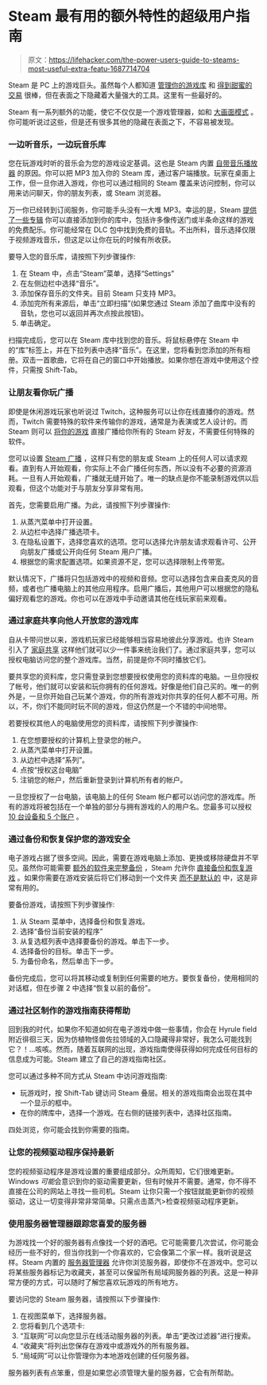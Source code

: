 # Steam 最有用的额外特性的超级用户指南

> 原文：<https://lifehacker.com/the-power-users-guide-to-steams-most-useful-extra-featu-1687714704>

Steam 是 PC 上的游戏巨头。虽然每个人都知道 [管理你的游戏库](https://lifehacker.com/how-to-keep-your-overflowing-steam-library-neatly-organ-1352077149) 和 [得到甜蜜的交易](http://lifehacker.com/how-to-make-the-most-of-the-steam-summer-sale-735529736) 很棒，但在表面之下隐藏着大量强大的工具。这里有一些最好的。



Steam 有一系列额外的功能，使它不仅仅是一个游戏管理器，如和 [大画面模式](http://kotaku.com/valve-is-bringing-steam-to-your-tv-today-watch-out-co-5941793) 。你可能听说过这些，但是还有很多其他的隐藏在表面之下，不容易被发现。

### **一边听音乐，一边玩音乐库**

您在玩游戏时听的音乐会为您的游戏设定基调。这也是 Steam 内置 [自带音乐播放器](http://store.steampowered.com/news/14358) 的原因。你可以把 MP3 加入你的 Steam 库，通过客户端播放。玩家在桌面上工作，但一旦你进入游戏，你也可以通过相同的 Steam 覆盖来访问控制，你可以用来访问聊天，你的朋友列表，或 Steam 浏览器。

万一你已经转到订阅服务，你可能手头没有一大堆 MP3。幸运的是，Steam [提供了一些专辑](http://store.steampowered.com/tag/en/Soundtrack/#p=0&tab=NewReleases) 你可以直接添加到你的库中，包括许多像传送门或半条命这样的游戏的免费配乐。你可能经常在 DLC 包中找到免费的音轨。不出所料，音乐选择仅限于视频游戏音乐，但这足以让你在玩的时候有所收获。

要导入您的音乐库，请按照下列步骤操作:

1.  在 Steam 中，点击“Steam”菜单，选择“Settings”
2.  在左侧边栏中选择“音乐”。
3.  添加保存音乐的文件夹。目前 Steam 只支持 MP3。
4.  添加完所有来源后，单击“立即扫描”(如果您通过 Steam 添加了曲库中没有的音轨，您也可以返回并再次点按此按钮)。
5.  单击确定。

扫描完成后，您可以在 Steam 库中找到您的音乐。将鼠标悬停在 Steam 中的“库”标签上，并在下拉列表中选择“音乐”。在这里，您将看到您添加的所有相册。双击一首歌曲，它将在自己的窗口中开始播放。如果你想在游戏中使用这个控件，只需按 Shift-Tab。

### **让朋友看你玩广播**

即使是休闲游戏玩家也听说过 Twitch，这种服务可以让你在线直播你的游戏。然而，Twitch 需要特殊的软件来传输你的游戏，通常是为表演或艺人设计的。而 Steam 则可以 [将你的游戏](https://steamcommunity.com/updates/broadcasting) 直接广播给你所有的 Steam 好友，不需要任何特殊的软件。

您可以设置 [Steam 广播](https://support.steampowered.com/kb_article.php?ref=6730-TOAK-6497) ，这样只有您的朋友或 Steam 上的任何人可以请求观看。直到有人开始观看，你实际上不会广播任何东西，所以没有不必要的资源消耗。一旦有人开始观看，广播就无缝开始了。唯一的缺点是你不能录制游戏供以后观看，但这个功能对于与朋友分享非常有用。

首先，您需要启用广播。为此，请按照下列步骤操作:

1.  从蒸汽菜单中打开设置。
2.  从边栏中选择广播选项卡。
3.  在隐私设置下，选择您喜欢的选项。您可以选择允许朋友请求观看许可、公开向朋友广播或公开向任何 Steam 用户广播。
4.  根据您的需求配置选项。如果资源不足，您可以选择限制上传带宽。

默认情况下，广播将只包括游戏中的视频和音频。您可以选择包含来自麦克风的音频，或者也广播电脑上的其他应用程序。启用广播后，其他用户可以根据您的隐私偏好观看您的游戏。你也可以在游戏中手动邀请其他在线玩家前来观看。

### **通过家庭共享向他人开放您的游戏库**

自从卡带问世以来，游戏机玩家已经能够相当容易地彼此分享游戏。也许 Steam 引入了 [家庭共享](http://store.steampowered.com/promotion/familysharing) 这样他们就可以少一件事来统治我们了。通过家庭共享，您可以授权电脑访问您的整个游戏库。当然，前提是你不同时播放它们。

要共享您的资料库，您只需登录到您想要授权使用您的资料库的电脑。一旦你授权了帐号，他们就可以安装和玩你拥有的任何游戏。好像是他们自己买的。唯一的例外是，一旦你开始自己玩某个游戏，你的所有游戏对你共享的任何人都不可用。所以，不，你们不能同时玩不同的游戏，但这仍然是一个不错的中间地带。

若要授权其他人的电脑使用您的资料库，请按照下列步骤操作:

1.  在您想要授权的计算机上登录您的帐户。
2.  从蒸汽菜单中打开设置。
3.  从边栏中选择“系列”。
4.  点按“授权这台电脑”
5.  注销您的帐户，然后重新登录到计算机所有者的帐户。

一旦您授权了一台电脑，该电脑上的任何 Steam 帐户都可以访问您的游戏库。所有的游戏将被包括在一个单独的部分与拥有游戏的人的用户名。您最多可以授权[10 台设备和 5 个账户](http://store.steampowered.com/promotion/familysharing) 。

### **通过备份和恢复保护您的游戏安全**

电子游戏占据了很多空间。因此，需要在游戏电脑上添加、更换或移除硬盘并不罕见。虽然你可能需要 [额外的软件来完整备份](https://lifehacker.com/five-best-windows-backup-tools-398229) ，Steam 允许你 [直接备份和恢复游戏](https://support.steampowered.com/kb_article.php?p_faqid=275) 。如果你需要在游戏安装后将它们移动到一个文件夹 [而不是默认的](http://lifehacker.com/steam-now-allows-you-to-preload-games-to-any-folder-1585446211) 中，这是非常有用的。

要备份游戏，请按照下列步骤操作:

1.  从 Steam 菜单中，选择备份和恢复游戏。
2.  选择“备份当前安装的程序”
3.  从复选框列表中选择要备份的游戏。单击下一步。
4.  选择备份的目标。单击下一步。
5.  为备份命名，然后单击下一步。

备份完成后，您可以将其移动或复制到任何需要的地方。要恢复备份，使用相同的对话框，但在步骤 2 中选择“恢复以前的备份”。

### **通过社区制作的游戏指南获得帮助**

回到我的时代，如果你不知道如何在电子游戏中做一些事情，你会在 Hyrule field 附近徘徊三天，因为仿植物怪兽佐拉领域的入口隐藏得非常好，我怎么可能找到它？！...咳咳。然而，随着互联网的出现，游戏指南使得获得如何完成任何目标的信息成为可能。Steam 建立了自己的游戏指南社区。

您可以通过多种不同方式从 Steam 中访问游戏指南:

*   玩游戏时，按 Shift-Tab 键访问 Steam 叠层。相关的游戏指南会出现在其中一个显示的框中。
*   在你的牌库中，选择一个游戏。在右侧的链接列表中，选择社区指南。

四处浏览，你可能会找到你需要的指南。

### **让您的视频驱动程序保持最新**

您的视频驱动程序是游戏设置的重要组成部分。众所周知，它们很难更新。Windows *可能*会意识到你的驱动需要更新，但有时候并不需要。通常，你不得不直接在公司的网站上寻找一些司机。Steam 让你只需一个按钮就能更新你的视频驱动，这让一切变得非常非常简单。只需点击蒸汽>检查视频驱动程序更新。

### **使用服务器管理器跟踪您喜爱的服务器**

为游戏找一个好的服务器有点像找一个好的酒吧。它可能需要几次尝试，你可能会经历一些不好的，但当你找到一个你喜欢的，它会像第二个家一样。我听说是这样。Steam 内置的 [服务器管理器](http://forums.tripwireinteractive.com/showthread.php?t=85473) 允许你浏览服务器，即使你不在游戏中。您可以将某些服务器标记为收藏夹，甚至可以保留所有局域网服务器的列表。这是一种非常方便的方式，可以随时了解您喜欢玩游戏的所有地方。

要访问您的 Steam 服务器，请按照以下步骤操作:

1.  在视图菜单下，选择服务器。
2.  您将看到几个选项卡:
3.  “互联网”可以向您显示在线活动服务器的列表。单击“更改过滤器”进行搜索。
4.  “收藏夹”将列出您保存在游戏中或游戏外的所有服务器。
5.  “局域网”可以让你管理你为本地游戏创建的任何服务器。

服务器列表有点笨重，但是如果您必须管理大量的服务器，它会有所帮助。